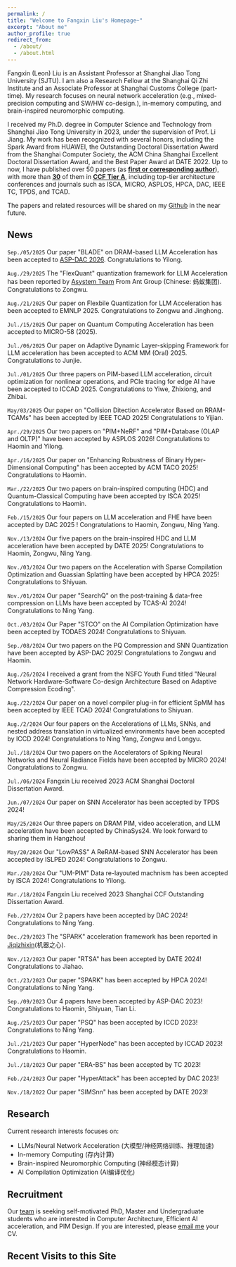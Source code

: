 ```yaml
---
permalink: /
title: "Welcome to Fangxin Liu's Homepage~"
excerpt: "About me"
author_profile: true
redirect_from: 
  - /about/
  - /about.html
---
```


Fangxin (Leon) Liu is an Assistant Professor at Shanghai Jiao Tong University (SJTU). I am also a Research Fellow at the Shanghai Qi Zhi Institute and an Associate Professor at Shanghai Customs College (part-time). My research focuses on neural network acceleration (e.g., mixed-precision computing and SW/HW co-design.), in-memory computing, and brain-inspired neuromorphic computing.

I received my Ph.D. degree in Computer Science and Technology from Shanghai Jiao Tong University in 2023, under the supervision of Prof. Li Jiang. My work has been recognized with several honors, including the Spark Award from HUAWEI, the Outstanding Doctoral Dissertation Award from the Shanghai Computer Society, the ACM China Shanghai Excellent Doctoral Dissertation Award, and the Best Paper Award at DATE 2022. Up to now, I have published over 50 papers (as <u><b>first or corresponding author</b></u>), with more than <u><b>30</b></u> of them in <u><b>CCF Tier A</b></u>, including top-tier architecture conferences and journals such as ISCA, MICRO, ASPLOS, HPCA, DAC, IEEE TC, TPDS, and TCAD.
<!-- You can find more information about Prof. Jiang [here](https://cs.sjtu.edu.cn/~jiangli//). -->

The papers and related resources will be shared on my [Github](https://github.com/MXHX7199) in the near future.

News
-----------
`Sep./05/2025` Our paper "BLADE" on DRAM-based LLM Acceleration has been accepted to [ASP-DAC 2026](https://www.aspdac.com/aspdac2026). Congratulations to Yilong.


`Aug./29/2025` The "FlexQuant" quantization framework for LLM Acceleration has been reported by [Asystem Team](https://mp.weixin.qq.com/s/E3WQiKRk5-jLML5Mg0jEgw) From Ant Group (Chinese: 蚂蚁集团). Congratulations to Zongwu.

`Aug./21/2025` Our paper on Flexbile Quantization for LLM Acceleration has been accepted to EMNLP 2025. Congratulations to Zongwu and Jinghong.

`Jul./15/2025` Our paper on Quantum Computing Acceleration has been accepted to MICRO-58 (2025). 

`Jul./06/2025` Our paper on Adaptive Dynamic Layer-skipping Framework for LLM acceleration has been accepted to ACM MM (Oral) 2025. Congratulations to Junjie.

`Jul./01/2025` Our three papers on PIM-based LLM acceleration, circuit optimization for nonlinear operations, and PCIe tracing for edge AI have been accepted to ICCAD 2025. Congratulations to Yiwe, Zhixiong, and Zhibai.

`May/03/2025` Our paper on "Collision Ditection Accelerator Based on RRAM-TCAMs" has been accepted by IEEE TCAD 2025! Congratulations to Yijian.

`Apr./29/2025` Our two papers on "PIM+NeRF" and "PIM+Database (OLAP and OLTP)" have been accepted by ASPLOS 2026! Congratulations to Haomin and Yilong.

`Apr./16/2025` Our paper on "Enhancing Robustness of Binary Hyper-Dimensional Computing" has been accepted by ACM TACO 2025! Congratulations to Haomin.

`Mar./22/2025` Our two papers on brain-inspired computing (HDC) and Quantum-Classical Computing have been accepted by ISCA 2025! Congratulations to Haomin.

`Feb./15/2025` Our four papers on LLM acceleration and FHE have been accepted by DAC 2025 ! Congratulations to Haomin, Zongwu, Ning Yang.

`Nov./13/2024` Our five papers on the brain-inspired HDC and LLM acceleration have been accepted by DATE 2025! Congratulations to Haomin, Zongwu, Ning Yang.

`Nov./03/2024` Our two papers on the Acceleration with Sparse Compilation Optimization and Guassian Splatting have been accepted by HPCA 2025! Congratulations to Shiyuan.

`Nov./01/2024` Our paper "SearchQ" on the post-training & data-free compression on LLMs have been accepted by TCAS-AI 2024! Congratulations to Ning Yang.

`Oct./03/2024` Our Paper "STCO" on the AI Compilation Optimization have been accepted by TODAES 2024! Congratulations to Shiyuan.

`Sep./08/2024` Our two papers on the PQ Compression and SNN Quantization have been accepted by ASP-DAC 2025! Congratulations to Zongwu and Haomin.

`Aug./26/2024` I received a grant from the NSFC Youth Fund titled "Neural Network Hardware-Software Co-design Architecture Based on Adaptive Compression Ecoding".

`Aug./22/2024` Our paper on a novel compiler plug-in for efficient SpMM has been accepted by IEEE TCAD 2024! Congratulations to Shiyuan.

`Aug./2/2024` Our four papers on the Accelerations of LLMs, SNNs, and nested address translation in virtualized environments have been accepted by ICCD 2024! Congratulations to Ning Yang, Zongwu and Longyu.

`Jul./18/2024` Our two papers on the Accelerators of Spiking Neural Networks and Neural Radiance Fields have been accepted by MICRO 2024! Congratulations to Zongwu.

`Jul./06/2024` Fangxin Liu received 2023 ACM Shanghai Doctoral Dissertation Award.

`Jun./07/2024` Our paper on SNN Accelerator has been accepted by TPDS 2024!

`May/25/2024` Our three papers on DRAM PIM, video acceleration, and LLM acceleration have been accepted by ChinaSys24. We look forward to sharing them in Hangzhou!

`May/20/2024` Our "LowPASS" A ReRAM-based SNN Accelerator has been accepted by ISLPED 2024! Congratulations to Zongwu.

`Mar./20/2024` Our "UM-PIM" Data re-layouted machnism has been accepted by ISCA 2024! Congratulations to Yilong.

`Mar./18/2024` Fangxin Liu received 2023 Shanghai CCF Outstanding Dissertation Award.

`Feb./27/2024` Our 2 papers have been accepted by DAC 2024! Congratulations to Ning Yang.

`Dec./29/2023` The "SPARK" acceleration framework has been reported in [Jiqizhixin](https://mp.weixin.qq.com/s/SvLTyAyY8mZEmPL4OZ5Bcw)(机器之心).

`Nov./12/2023` Our paper "RTSA" has been accepted by DATE 2024! Congratulations to Jiahao.

`Oct./23/2023` Our paper "SPARK" has been accepted by HPCA 2024! Congratulations to Ning Yang.

`Sep./09/2023` Our 4 papers have been accepted by ASP-DAC 2023! Congratulations to Haomin, Shiyuan, Tian Li.

`Aug./25/2023` Our paper "PSQ" has been accepted by ICCD 2023! Congratulations to Ning Yang.

`Jul./21/2023` Our paper "HyperNode" has been accepted by ICCAD 2023! Congratulations to Haomin.

`Jul./18/2023` Our paper "ERA-BS" has been accepted by TC 2023!

`Feb./24/2023` Our paper "HyperAttack" has been accepted by DAC 2023! 

`Nov./18/2022` Our paper "SIMSnn" has been accepted by DATE 2023!

Research
-----------
Current research interests focuses on:

- LLMs/Neural Network Acceleration (大模型/神经网络训练、推理加速)
- In-memory Computing (存内计算)
- Brain-inspired Neuromorphic Computing (神经模态计算)
- AI Compilation Optimization (AI编译优化)


Recruitment
-----------
<p>Our <a href="https://acalab.sjtu.edu.cn/CN/Default.aspx">team</a> is seeking self-motivated PhD, Master and Undergraduate students who are interested in Computer Architecture, Efficient AI acceleration, and PIM Design. If you are interested, please <a href="mailto:liufangxin@sjtu.edu.cn">email me</a> your CV.</p>



Recent Visits to this Site
-----------

<script type='text/javascript' id='clustrmaps' src='//cdn.clustrmaps.com/map_v2.js?cl=ffffff&w=300&t=tt&d=sNUIIgL1WU3gnVp7Lq7JpnhV-2YGPzHk9c4NSyeNuIc&co=4c98ce'></script>
